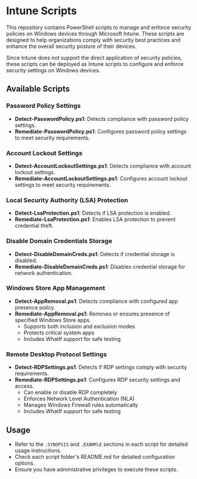 ﻿# Intune Scripts

This repository contains PowerShell scripts to manage and enforce security policies on Windows devices through Microsoft Intune. These scripts are designed to help organizations comply with security best practices and enhance the overall security posture of their devices.

Since Intune does not support the direct application of security policies, these scripts can be deployed as Intune scripts to configure and enforce security settings on Windows devices.

## Available Scripts

### Password Policy Settings
- **Detect-PasswordPolicy.ps1**: Detects compliance with password policy settings.
- **Remediate-PasswordPolicy.ps1**: Configures password policy settings to meet security requirements.

### Account Lockout Settings
- **Detect-AccountLockoutSettings.ps1**: Detects compliance with account lockout settings.
- **Remediate-AccountLockoutSettings.ps1**: Configures account lockout settings to meet security requirements.

### Local Security Authority (LSA) Protection
- **Detect-LsaProtection.ps1**: Detects if LSA protection is enabled.
- **Remediate-LsaProtection.ps1**: Enables LSA protection to prevent credential theft.

### Disable Domain Credentials Storage
- **Detect-DisableDomainCreds.ps1**: Detects if credential storage is disabled.
- **Remediate-DisableDomainCreds.ps1**: Disables credential storage for network authentication.

### Windows Store App Management
- **Detect-AppRemoval.ps1**: Detects compliance with configured app presence policy.
- **Remediate-AppRemoval.ps1**: Removes or ensures presence of specified Windows Store apps.
  - Supports both inclusion and exclusion modes
  - Protects critical system apps
  - Includes WhatIf support for safe testing

### Remote Desktop Protocol Settings
- **Detect-RDPSettings.ps1**: Detects if RDP settings comply with security requirements.
- **Remediate-RDPSettings.ps1**: Configures RDP security settings and access.
  - Can enable or disable RDP completely
  - Enforces Network Level Authentication (NLA)
  - Manages Windows Firewall rules automatically
  - Includes WhatIf support for safe testing

## Usage

- Refer to the `.SYNOPSIS` and `.EXAMPLE` sections in each script for detailed usage instructions.
- Check each script folder's README.md for detailed configuration options.
- Ensure you have administrative privileges to execute these scripts.